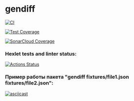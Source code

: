 # gendiff

[![CI](https://https://github.com/oksana-qa-auto/qa-auto-engineer-javascript-project-87/actions/workflows/ci.yml/badge.svg)](https://github.com/oksana-qa-auto/qa-auto-engineer-javascript-project-87/actions/workflows/ci.yml)

[![Test Coverage](https://codecov.io/gh/oksana-qa-auto/qa-auto-engineer-javascript-project-87/branch/main/graph/badge.svg)](https://codecov.io/gh/oksana-qa-auto/qa-auto-engineer-javascript-project-87)

[![SonarCloud Coverage](https://sonarcloud.io/api/project_badges/measure?project=oksana-qa-auto&metric=coverage)](https://sonarcloud.io/summary/new_code?id=oksana-qa-auto)

### Hexlet tests and linter status:
[![Actions Status](https://github.com/Oksana-QA-auto/qa-auto-engineer-javascript-project-87/actions/workflows/hexlet-check.yml/badge.svg)](https://github.com/Oksana-QA-auto/qa-auto-engineer-javascript-project-87/actions)

### Пример работы пакета "gendiff __fixtures__/file1.json __fixtures__/file2.json":

[![asciicast](https://asciinema.org/a/60FCiVNkTodKgh8mALnaA4MQV.svg)](https://asciinema.org/a/60FCiVNkTodKgh8mALnaA4MQV)
